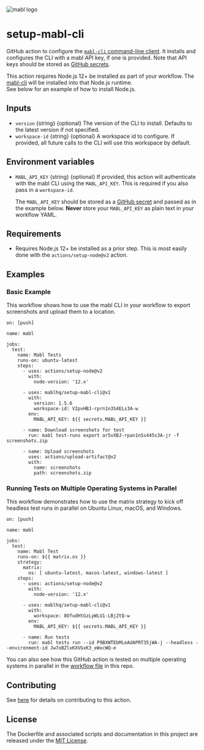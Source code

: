 ![mabl logo](https://avatars3.githubusercontent.com/u/25963599?s=100&v=4)

# setup-mabl-cli

GitHub action to configure the
[`mabl-cli` command-line client](https://help.mabl.com/docs/mabl-cli). It
installs and configures the CLI with a mabl API key, if one is provided. Note
that API keys should be stored as [GitHub secrets](https://docs.github.com/en/actions/reference/encrypted-secrets#creating-encrypted-secrets-for-an-organization).

This action requires Node.js 12+ be installed as part of your workflow.
The [mabl-cli](https://www.npmjs.com/package/@mablhq/mabl-cli) will be installed into that Node.js runtime.  
See below for an example of how to install Node.js.

## Inputs

- `version` {string} {optional} The version of the CLI to install. Defaults to
  the latest version if not specified.
- `workspace-id` {string} {optional} A workspace id to configure.  If provided, all future calls to the CLI will use this workspace by default.

## Environment variables

- `MABL_API_KEY` {string} {optional} If provided, this action will authenticate
  with the mabl CLI using the `MABL_API_KEY`.  This is required if you also pass in a `workspace-id`.
  
  The `MABL_API_KEY` should be stored as a [GitHub secret](https://docs.github.com/en/actions/reference/encrypted-secrets#creating-encrypted-secrets-for-an-organization) and passed as in the
  example below. **Never** store your `MABL_API_KEY` as plain text in your workflow YAML.

## Requirements

- Requires Node.js 12+ be installed as a prior step. This is most easily done with
  the `actions/setup-node@v2` action.

## Examples

### Basic Example

This workflow shows how to use the mabl CLI in your workflow to export screenshots and upload them to a location.

```
on: [push]

name: mabl

jobs:
  test:
    name: Mabl Tests
    runs-on: ubuntu-latest
    steps:
      - uses: actions/setup-node@v2
        with:
          node-version: '12.x'

      - uses: mablhq/setup-mabl-cli@v1
        with:
          version: 1.5.6
          workspace-id: V2pvHBJ-rprn1n3S4ELs3A-w
        env:
          MABL_API_KEY: ${{ secrets.MABL_API_KEY }}

      - name: Download screenshots for test
        run: mabl test-runs export ar5vXBJ-rpan1nSs445s3A-jr -f screenshots.zip

      - name: Upload screenshots
        uses: actions/upload-artifact@v2
        with:
          name: screenshots
          path: screenshots.zip
```

### Running Tests on Multiple Operating Systems in Parallel

This workflow demonstrates how to use the matrix strategy to kick off headless test runs in parallel on Ubuntu Linux, macOS, and Windows.

```
on: [push]

name: mabl

jobs:
  test:
    name: Mabl Test
    runs-on: ${{ matrix.os }}
    strategy:
      matrix:
        os: [ ubuntu-latest, macos-latest, windows-latest ]
    steps:
      - uses: actions/setup-node@v2
        with:
          node-version: '12.x'

      - uses: mablhq/setup-mabl-cli@v1
        with:
          workspace: 8OfudHtGzLyWLU1-LBjZtQ-w
        env:
          MABL_API_KEY: ${{ secrets.MABL_API_KEY }}
      
      - name: Run tests
        run: mabl tests run --id P9BXWTEbMLeAdAPRT35jWA-j --headless --environment-id Jw7oBZlxKXVGxK3_eWxcWQ-e
```

You can also see how this GitHub action is tested on multiple operating
systems in parallel in the [workflow file](https://github.com/mablhq/setup-mabl-cli/blob/master/.github/workflows/push-workflow.yaml) in this repo.

## Contributing

See [here](CONTRIBUTING.md) for details on contributing to this action.

## License

The Dockerfile and associated scripts and documentation in this project are
released under the [MIT License](LICENSE).

